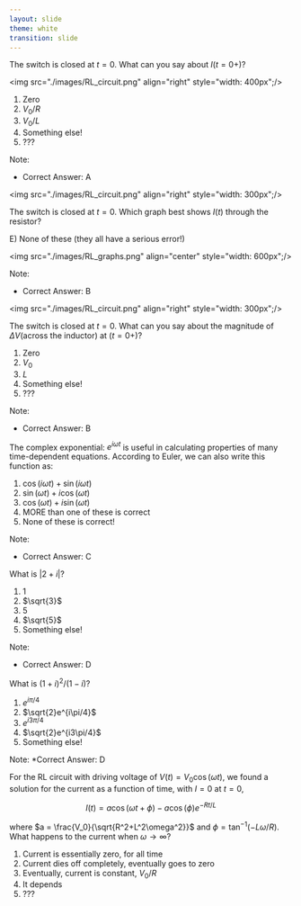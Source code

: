 ```yaml
---
layout: slide
theme: white
transition: slide
---
```


<section data-markdown>

The switch is closed at $t=0$. What can you say about $I(t=0+)$?

<img src="./images/RL_circuit.png" align="right" style="width: 400px";/>

1. Zero
2. $V_0/R$
3. $V_0/L$
4. Something else!
5. ???

Note:
* Correct Answer: A

</section>

<section data-markdown>

<img src="./images/RL_circuit.png" align="right" style="width: 300px";/>

The switch is closed at $t=0$.
Which graph best shows $I(t)$ through the resistor?

E) None of these (they all have a serious error!)

<img src="./images/RL_graphs.png" align="center" style="width: 600px";/>


Note:
* Correct Answer: B

</section>

<section data-markdown>

<img src="./images/RL_circuit.png" align="right" style="width: 300px";/>

The switch is closed at $t=0$.
What can you say about the magnitude of $\Delta V$(across the inductor) at
$(t=0+)$?

1. Zero
2. $V_0$
3. $L$
4. Something else!
5. ???

Note:
* Correct Answer: B

</section>

<section data-markdown>

The complex exponential: $e^{i\omega t}$ is useful in calculating properties of many time-dependent equations. According to Euler, we can also write this function as:

1. $\cos(i \omega t) + \sin (i \omega t)$
2. $\sin (\omega t) + i \cos(\omega t)$
3. $\cos(\omega t) + i \sin (\omega t)$
4. MORE than one of these is correct
5. None of these is correct!

Note:
* Correct Answer: C
</section>

<section data-markdown>

What is $\vert 2+i \vert$?

1. $1$
2. $\sqrt{3}$
3. $5$
4. $\sqrt{5}$
5. Something else!

Note:
* Correct Answer: D
</section>

<section data-markdown>

What is $(1+i)^2/(1-i)$?

1. $e^{i\pi/4}$
2. $\sqrt{2}e^{i\pi/4}$
3. $e^{i3\pi/4}$
4. $\sqrt{2}e^{i3\pi/4}$
5. Something else!

Note:
*Correct Answer: D
</section>

<section data-markdown>

For the RL circuit with driving voltage of $V(t) = V_0 \cos (\omega t)$, we found a solution for the current as a function of time, with $I=0$ at $t=0$,

$$I(t) = a \cos(\omega t + \phi) - a\cos(\phi) e^{-Rt/L}$$

where $a = \frac{V_0}{\sqrt{R^2+L^2\omega^2}}$ and $\phi = \tan^{-1}(-L\omega/R)$. What happens to the current when $\omega \rightarrow \infty$?

1. Current is essentially zero, for all time
2. Current dies off completely, eventually goes to zero
3. Eventually, current is constant, $V_0/R$
4. It depends
5. ???

</section>
